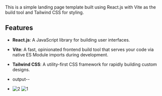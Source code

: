 This is a simple landing page template built using React.js with Vite as the build tool and Tailwind CSS for styling.

## Features

- **React.js**: A JavaScript library for building user interfaces.
- **Vite**: A fast, opinionated frontend build tool that serves your code via native ES Module imports during development.
- **Tailwind CSS**: A utility-first CSS framework for rapidly building custom designs.

- output--
- ![2](https://github.com/user-attachments/assets/0dd1edb9-e04e-456a-81b5-347a30aa8252)
![1](https://github.com/user-attachments/assets/4632c44e-a24a-41fc-b112-7de88cf5a7a8)

